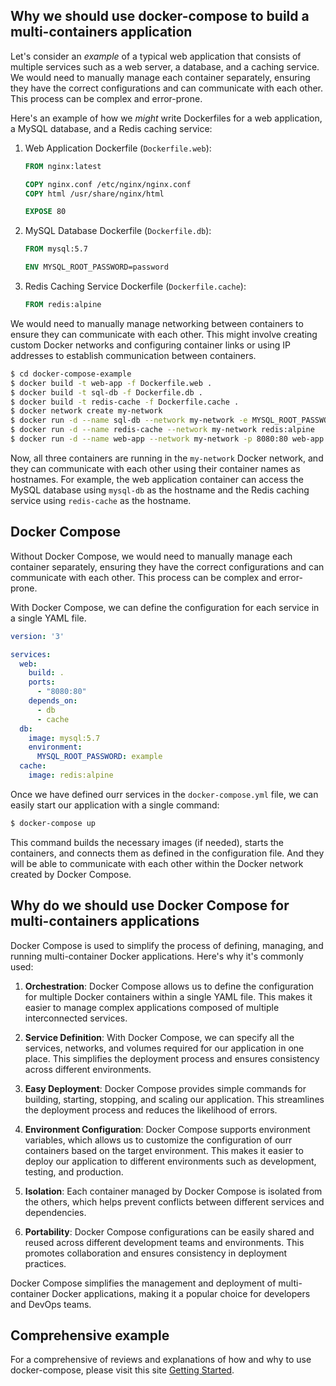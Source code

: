 ## Why we should use docker-compose to build a multi-containers application

Let's consider an *example* of a typical web application that consists of multiple services such as a web server, a database, and a caching service. We would need to manually manage each container separately, ensuring they have the correct configurations and can communicate with each other. This process can be complex and error-prone.

Here's an example of how we *might* write Dockerfiles for a web application, a MySQL database, and a Redis caching service:

1. Web Application Dockerfile (`Dockerfile.web`):
	```dockerfile
	FROM nginx:latest

	COPY nginx.conf /etc/nginx/nginx.conf
	COPY html /usr/share/nginx/html

	EXPOSE 80
	```
2. MySQL Database Dockerfile (`Dockerfile.db`):
	```dockerfile
	FROM mysql:5.7

	ENV MYSQL_ROOT_PASSWORD=password
	```
3. Redis Caching Service Dockerfile (`Dockerfile.cache`):
	```dockerfile
	FROM redis:alpine
	```

We would need to manually manage networking between containers to ensure they can communicate with each other. This might involve creating custom Docker networks and configuring container links or using IP addresses to establish communication between containers.
```sh
$ cd docker-compose-example
$ docker build -t web-app -f Dockerfile.web .
$ docker build -t sql-db -f Dockerfile.db .
$ docker build -t redis-cache -f Dockerfile.cache .
$ docker network create my-network
$ docker run -d --name sql-db --network my-network -e MYSQL_ROOT_PASSWORD=password mysql:5.7
$ docker run -d --name redis-cache --network my-network redis:alpine
$ docker run -d --name web-app --network my-network -p 8080:80 web-app
```

Now, all three containers are running in the `my-network` Docker network, and they can communicate with each other using their container names as hostnames. For example, the web application container can access the MySQL database using `mysql-db` as the hostname and the Redis caching service using `redis-cache` as the hostname.

## Docker Compose

Without Docker Compose, we would need to manually manage each container separately, ensuring they have the correct configurations and can communicate with each other. This process can be complex and error-prone.

With Docker Compose, we can define the configuration for each service in a single YAML file.

```yaml
version: '3'

services:
  web:
    build: .
    ports:
      - "8080:80"
    depends_on:
      - db
      - cache
  db:
    image: mysql:5.7
    environment:
      MYSQL_ROOT_PASSWORD: example
  cache:
    image: redis:alpine
```

Once we have defined ourr services in the `docker-compose.yml` file, we can easily start our application with a single command:

```sh
$ docker-compose up
```

This command builds the necessary images (if needed), starts the containers, and connects them as defined in the configuration file. And they will be able to communicate with each other within the Docker network created by Docker Compose.

## Why do we should use Docker Compose for multi-containers applications

Docker Compose is used to simplify the process of defining, managing, and running multi-container Docker applications. Here's why it's commonly used:

1. **Orchestration**: Docker Compose allows us to define the configuration for multiple Docker containers within a single YAML file. This makes it easier to manage complex applications composed of multiple interconnected services.

2. **Service Definition**: With Docker Compose, we can specify all the services, networks, and volumes required for our application in one place. This simplifies the deployment process and ensures consistency across different environments.

3. **Easy Deployment**: Docker Compose provides simple commands for building, starting, stopping, and scaling our application. This streamlines the deployment process and reduces the likelihood of errors.

4. **Environment Configuration**: Docker Compose supports environment variables, which allows us to customize the configuration of ourr containers based on the target environment. This makes it easier to deploy our application to different environments such as development, testing, and production.

5. **Isolation**: Each container managed by Docker Compose is isolated from the others, which helps prevent conflicts between different services and dependencies.

6. **Portability**: Docker Compose configurations can be easily shared and reused across different development teams and environments. This promotes collaboration and ensures consistency in deployment practices.

Docker Compose simplifies the management and deployment of multi-container Docker applications, making it a popular choice for developers and DevOps teams.

## Comprehensive example

For a comprehensive of reviews and explanations of how and why to use docker-compose, please visit this site [Getting Started](https://docs.docker.com/get-started/).
